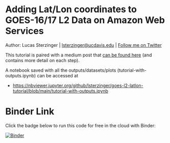 # Adding Lat/Lon coordinates to GOES-16/17 L2 Data on Amazon Web Services

Author: Lucas Sterzinger | lsterzinger@ucdavis.edu |  [Follow me on Twitter](https://twitter.com/lucassterzinger)

This tutorial is paired with a medium post that [can be found here]() (and contains more detail on each step).

A notebook saved with all the outputs/datasets/plots (tutorial-with-outputs.ipynb) can be accessed at 

- https://nbviewer.jupyter.org/github/lsterzinger/goes-l2-latlon-tutorial/blob/main/tutorial-with-outputs.ipynb 


# Binder Link
Click the badge below to run this code for free in the cloud with Binder:

[![Binder](https://mybinder.org/badge_logo.svg)](https://mybinder.org/v2/gh/lsterzinger/goes-l2-latlon-tutorial/main?filepath=tutorial.ipynb)
